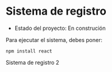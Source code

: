 <h1>Sistema de registro</h1>

- Estado del proyecto: En construción 

Para ejecutar el sistema, debes poner:

```npm install react```

Sistema de registro 2
